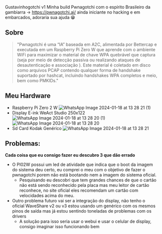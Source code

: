Gustavinhogotchi v1
Minha build Pwnagotchi com o espírito Brasileiro da gambiarra -> https://pwnagotchi.ai/
ainda iniciante no hacking e em embarcados, adoraria sua ajuda 😁

## Sobre
>"Pwnagotchi é uma “IA” baseada em A2C, alimentada por Bettercap e executada em um Raspberry Pi Zero W que aprende com o ambiente WiFi para maximizar o material de chave WPA quebrável que captura (seja por meio de detecção passiva ou realizando ataques de desautenticação e associação ). Este material é coletado em disco como arquivos PCAP contendo qualquer forma de handshake suportado por hashcat, incluindo handshakes WPA completos e meio, bem como PMKIDs."

## Meu Hardware
- Raspberry Pi Zero 2 W
	![WhatsApp Image 2024-01-18 at 13 28 21 (1)](https://github.com/gomesgustavoo/Gustavinhogotchi/assets/126426037/2216d9c1-8a5e-446a-bcb6-a45f719b3c55)
- Display E-ink WeAct Studio 250x122
	![WhatsApp Image 2024-01-18 at 13 28 20 (1)](https://github.com/gomesgustavoo/Gustavinhogotchi/assets/126426037/b7336b82-dda0-4d26-bd4d-3e15d97f7f9a)
	![WhatsApp Image 2024-01-18 at 13 28 20](https://github.com/gomesgustavoo/Gustavinhogotchi/assets/126426037/a4a2cca1-0786-45b9-87cc-35320b9b4667)
- Sd Card Kodak Genérico
	![WhatsApp Image 2024-01-18 at 13 28 21](https://github.com/gomesgustavoo/Gustavinhogotchi/assets/126426037/007a2cb2-57f8-4d1a-a967-2c5f8d6ae6a6)
 
	

## Problemas:
**Cada coisa que eu consigo fazer eu descubro 3 que dão errado**


- O PI02W possui um led de atividade que indica que o boot da imagem do sistema deu certo, eu comprei o meu com o objetivo de fazer o pwnagotchi porem não está bootando nem a imagem do sistema oficial.
	- Pesquisando eu descobri que tem grandes chances de que o cartão não está sendo reconhecido pela placa mas meu leitor de cartão reconhece, no site oficial eles recomendam um cartão com velocidades acima do meu.
- Outro problema futuro vai ser a integração do display, não tenho o oficial WaveShare v2 ou v3 estou usando um genérico com os mesmos pinos de saída mas já estou sentindo toneladas de problemas com os drivers
	- A solução para isso seria usar o webui e usar o celular de display, consigo imaginar isso funcionando bem
